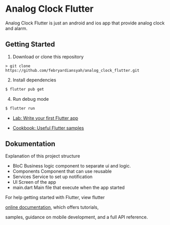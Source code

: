 
# Analog Clock Flutter

Analog Clock Flutter is just an android and ios app that provide analog clock and alarm.

## Getting Started

 1.  Download or clone this repository
    
    > git clone https://github.com/febryardiansyah/analog_clock_flutter.git
    
2. Install dependencies

```bash
$ flutter pub get
```

4. Run debug mode

```bash
$ flutter run
```
 
-  [Lab: Write your first Flutter app](https://flutter.dev/docs/get-started/codelab)

-  [Cookbook: Useful Flutter samples](https://flutter.dev/docs/cookbook)


## Dokumentation
Explanation of this project structure

 - BloC
	Business logic component to separate ui and logic.
 - Components
	 Component that can use reusable
 - Services
	Service to set up notification
 - UI
	 Screen of the app
 - main.dart
	Main file that execute when the app started

For help getting started with Flutter, view flutter

[online documentation](https://flutter.dev/docs), which offers tutorials,

samples, guidance on mobile development, and a full API reference.